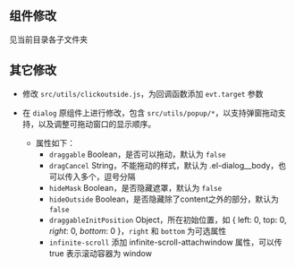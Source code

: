 ## 组件修改

见当前目录各子文件夹

## 其它修改

- 修改 `src/utils/clickoutside.js`，为回调函数添加 `evt.target` 参数

- 在 `dialog` 原组件上进行修改，包含 `src/utils/popup/*`，以支持弹窗拖动支持，以及调整可拖动窗口的显示顺序。
  - 属性如下：
    - `draggable` Boolean，是否可以拖动，默认为 `false`
    - `dragCancel` String，不能拖动的样式，默认为 .el-dialog__body，也可以传入多个，逗号分隔
    - `hideMask` Boolean，是否隐藏遮罩，默认为 `false`
    - `hideOutside` Boolean，是否隐藏除了content之外的部分，默认为 `false`
    - `draggableInitPosition` Object，所在初始位置，如 { left: 0, top: 0, *right*: 0, *bottom*: 0 }，`right` 和 `bottom` 为可选属性
    - `infinite-scroll` 添加 infinite-scroll-attachwindow 属性，可以传 true 表示滚动容器为 window
